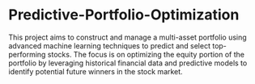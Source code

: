 # Predictive-Portfolio-Optimization
This project aims to construct and manage a multi-asset portfolio using advanced machine learning techniques to predict and select top-performing stocks. The focus is on optimizing the equity portion of the portfolio by leveraging historical financial data and predictive models to identify potential future winners in the stock market.
